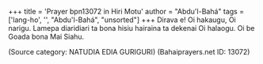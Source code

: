 +++
title = 'Prayer bpn13072 in Hiri Motu'
author = "Abdu'l-Bahá"
tags = ['lang-ho', '', "Abdu'l-Bahá", "unsorted"]
+++
Dirava e!  Oi hakaugu, Oi narigu.   Lamepa diaridiari ta bona hisiu hairaina ta dekenai Oi halaogu.  Oi be Goada bona Mai Siahu.

(Source category: NATUDIA EDIA GURIGURI)
(Bahaiprayers.net ID: 13072)
